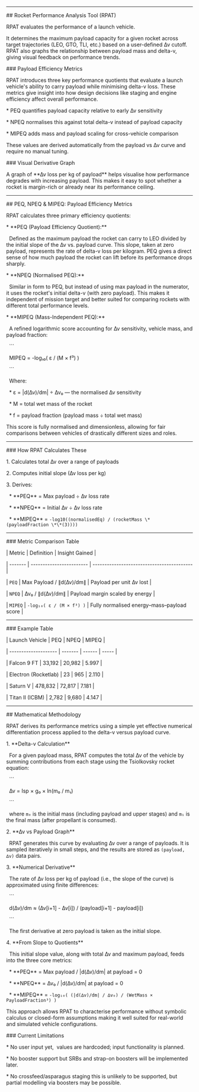 

---



\## Rocket Performance Analysis Tool (RPAT)



RPAT evaluates the performance of a launch vehicle.



It determines the maximum payload capacity for a given rocket across target trajectories (LEO, GTO, TLI, etc.) based on a user-defined ∆v cutoff. RPAT also graphs the relationship between payload mass and delta-v, giving visual feedback on performance trends.



\### Payload Efficiency Metrics



RPAT introduces three key performance quotients that evaluate a launch vehicle's ability to carry payload while minimising delta-v loss. These metrics give insight into how design decisions like staging and engine efficiency affect overall performance.



\* PEQ quantifies payload capacity relative to early ∆v sensitivity

\* NPEQ normalises this against total delta-v instead of payload capacity

\* MIPEQ adds mass and payload scaling for cross-vehicle comparison



These values are derived automatically from the payload vs ∆v curve and require no manual tuning.



\### Visual Derivative Graph



A graph of \*\*∆v loss per kg of payload\*\* helps visualise how performance degrades with increasing payload. This makes it easy to spot whether a rocket is margin-rich or already near its performance ceiling.



---



\## PEQ, NPEQ \& MIPEQ: Payload Efficiency Metrics



RPAT calculates three primary efficiency quotients:



\* \*\*PEQ (Payload Efficiency Quotient):\*\*

&nbsp; Defined as the maximum payload the rocket can carry to LEO divided by the initial slope of the ∆v vs. payload curve. This slope, taken at zero payload, represents the rate of delta-v loss per kilogram. PEQ gives a direct sense of how much payload the rocket can lift before its performance drops sharply.



\* \*\*NPEQ (Normalised PEQ):\*\*

&nbsp; Similar in form to PEQ, but instead of using max payload in the numerator, it uses the rocket's initial delta-v (with zero payload). This makes it independent of mission target and better suited for comparing rockets with different total performance levels.



\* \*\*MIPEQ (Mass-Independent PEQ):\*\*

&nbsp; A refined logarithmic score accounting for ∆v sensitivity, vehicle mass, and payload fraction:



&nbsp; ```

&nbsp; MIPEQ = -log₁₀( ε / (M × f³) )

&nbsp; ```



&nbsp; Where:



&nbsp; \* ε = |d(∆v)/dm| ÷ ∆v₀ — the normalised ∆v sensitivity



&nbsp; \* M = total wet mass of the rocket



&nbsp; \* f = payload fraction (payload mass ÷ total wet mass)



This score is fully normalised and dimensionless, allowing for fair comparisons between vehicles of drastically different sizes and roles.



---



\### How RPAT Calculates These



1\. Calculates total ∆v over a range of payloads

2\. Computes initial slope (∆v loss per kg)

3\. Derives:



&nbsp;  \* \*\*PEQ\*\* = Max payload ÷ ∆v loss rate

&nbsp;  \* \*\*NPEQ\*\* = Initial ∆v ÷ ∆v loss rate

&nbsp;  \* \*\*MIPEQ\*\* = `-log10((normalisedEq) / (rocketMass \* (payloadFraction \*\*(3))))`



---



\### Metric Comparison Table



| Metric  | Definition               | Insight Gained                             |

| ------- | ------------------------ | ------------------------------------------ |

| `PEQ`   | Max Payload / ∥d(∆v)/dm∥ | Payload per unit ∆v lost                   |

| `NPEQ`  | ∆v₀ / ∥d(∆v)/dm∥         | Payload margin scaled by energy            |

| `MIPEQ` | `-log₁₀( ε / (M × f³) )` | Fully normalised energy–mass–payload score |



---



\### Example Table



| Launch Vehicle       | PEQ     | NPEQ   | MIPEQ |

| -------------------- | ------- | ------ | ----- |

| Falcon 9 FT          | 33,192  | 20,982 | 5.997 |

| Electron (Rocketlab) | 23      | 965    | 2.110 |

| Saturn V             | 478,832 | 72,817 | 7.181 |

| Titan II (ICBM)      | 2,782   | 9,680  | 4.147 |



---



\## Mathematical Methodology



RPAT derives its performance metrics using a simple yet effective numerical differentiation process applied to the delta-v versus payload curve.



1\. \*\*Delta-v Calculation\*\*

&nbsp;  For a given payload mass, RPAT computes the total ∆v of the vehicle by summing contributions from each stage using the Tsiolkovsky rocket equation:



&nbsp;  ```

&nbsp;  ∆v = Isp × g₀ × ln(m₀ / m₁)

&nbsp;  ```



&nbsp;  where `m₀` is the initial mass (including payload and upper stages) and `m₁` is the final mass (after propellant is consumed).



2\. \*\*∆v vs Payload Graph\*\*

&nbsp;  RPAT generates this curve by evaluating ∆v over a range of payloads. It is sampled iteratively in small steps, and the results are stored as `(payload, ∆v)` data pairs.



3\. \*\*Numerical Derivative\*\*

&nbsp;  The rate of ∆v loss per kg of payload (i.e., the slope of the curve) is approximated using finite differences:



&nbsp;  ```

&nbsp;  d(∆v)/dm ≈ (∆v\[i+1] - ∆v\[i]) / (payload\[i+1] - payload\[i])

&nbsp;  ```



&nbsp;  The first derivative at zero payload is taken as the initial slope.



4\. \*\*From Slope to Quotients\*\*

&nbsp;  This initial slope value, along with total ∆v and maximum payload, feeds into the three core metrics:



&nbsp;  \* \*\*PEQ\*\* = Max payload / |d(∆v)/dm| at payload = 0

&nbsp;  \* \*\*NPEQ\*\* = ∆v₀ / |d(∆v)/dm| at payload = 0

&nbsp;  \* \*\*MIPEQ\*\* = `-log₁₀( (|d(∆v)/dm| / ∆v₀) / (WetMass × PayloadFraction³) )`



This approach allows RPAT to characterise performance without symbolic calculus or closed-form assumptions making it well suited for real-world and simulated vehicle configurations.



\### Current Limitations



\* No user input yet,  values are hardcoded; input functionality is planned.

\* No booster support but SRBs and strap-on boosters will be implemented later.

\* No crossfeed/asparagus staging this is unlikely to be supported, but partial modelling via boosters may be possible.


